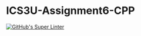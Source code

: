 # ICS3U-Assignment6-CPP

[![GitHub's Super Linter](https://github.com/liam-fletcher1/ICS3U-Assignment6-CPP/workflows/GitHub's%20Super%20Linter/badge.svg)](https://github.com/liam-fletcher1/ICS3U-Assignment6-CPP/actions)
